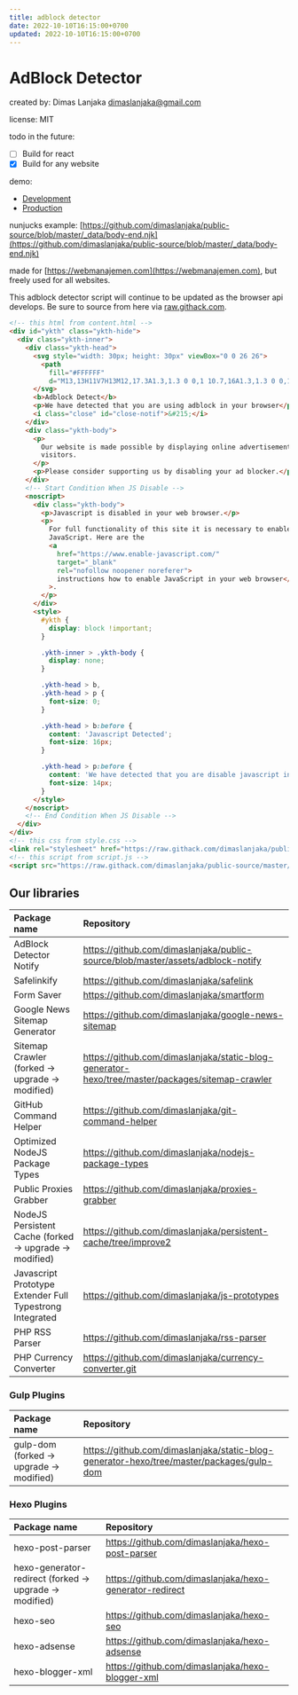 ```yaml
---
title: adblock detector
date: 2022-10-10T16:15:00+0700
updated: 2022-10-10T16:15:00+0700
---
```


# AdBlock Detector
created by: Dimas Lanjaka <dimaslanjaka@gmail.com>

license: MIT

todo in the future:
- [ ] Build for react
- [x] Build for any website

demo:
- [Development](https://raw.githack.com/dimaslanjaka/public-source/master/assets/adblock-notify/index.html)
- [Production](https://www.webmanajemen.com/The%20Legend%20Of%20Neverland/Quiz.html)

nunjucks example: [https://github.com/dimaslanjaka/public-source/blob/master/_data/body-end.njk](https://github.com/dimaslanjaka/public-source/blob/master/_data/body-end.njk)

made for [https://webmanajemen.com](https://webmanajemen.com), but freely used for all websites.

This adblock detector script will continue to be updated as the browser api develops. Be sure to source from here via [raw.githack.com](https://raw.githack.com).

```html
<!-- this html from content.html -->
<div id="ykth" class="ykth-hide">
  <div class="ykth-inner">
    <div class="ykth-head">
      <svg style="width: 30px; height: 30px" viewBox="0 0 26 26">
        <path
          fill="#FFFFFF"
          d="M13,13H11V7H13M12,17.3A1.3,1.3 0 0,1 10.7,16A1.3,1.3 0 0,1 12,14.7A1.3,1.3 0 0,1 13.3,16A1.3,1.3 0 0,1 12,17.3M15.73,3H8.27L3,8.27V15.73L8.27,21H15.73L21,15.73V8.27L15.73,3Z" />
      </svg>
      <b>Adblock Detect</b>
      <p>We have detected that you are using adblock in your browser</p>
      <i class="close" id="close-notif">&#215;</i>
    </div>
    <div class="ykth-body">
      <p>
        Our website is made possible by displaying online advertisements to our
        visitors.
      </p>
      <p>Please consider supporting us by disabling your ad blocker.</p>
    </div>
    <!-- Start Condition When JS Disable -->
    <noscript>
      <div class="ykth-body">
        <p>Javascript is disabled in your web browser.</p>
        <p>
          For full functionality of this site it is necessary to enable
          JavaScript. Here are the
          <a
            href="https://www.enable-javascript.com/"
            target="_blank"
            rel="nofollow noopener noreferer">
            instructions how to enable JavaScript in your web browser</a
          >.
        </p>
      </div>
      <style>
        #ykth {
          display: block !important;
        }

        .ykth-inner > .ykth-body {
          display: none;
        }

        .ykth-head > b,
        .ykth-head > p {
          font-size: 0;
        }

        .ykth-head > b:before {
          content: 'Javascript Detected';
          font-size: 16px;
        }

        .ykth-head > p:before {
          content: 'We have detected that you are disable javascript in your browser';
          font-size: 14px;
        }
      </style>
    </noscript>
    <!-- End Condition When JS Disable -->
  </div>
</div>
<!-- this css from style.css -->
<link rel="stylesheet" href="https://raw.githack.com/dimaslanjaka/public-source/master/assets/adblock-notify/style.css" />
<!-- this script from script.js -->
<script src="https://raw.githack.com/dimaslanjaka/public-source/master/assets/adblock-notify/script.js"></script>
```

## Our libraries
| Package name | Repository |
| :--- | :--- |
| AdBlock Detector Notify | https://github.com/dimaslanjaka/public-source/blob/master/assets/adblock-notify |
| Safelinkify | https://github.com/dimaslanjaka/safelink |
| Form Saver | https://github.com/dimaslanjaka/smartform |
| Google News Sitemap Generator | https://github.com/dimaslanjaka/google-news-sitemap |
| Sitemap Crawler (forked -> upgrade -> modified) | https://github.com/dimaslanjaka/static-blog-generator-hexo/tree/master/packages/sitemap-crawler |
| GitHub Command Helper | https://github.com/dimaslanjaka/git-command-helper |
| Optimized NodeJS Package Types | https://github.com/dimaslanjaka/nodejs-package-types |
| Public Proxies Grabber | https://github.com/dimaslanjaka/proxies-grabber |
| NodeJS Persistent Cache (forked -> upgrade -> modified) | https://github.com/dimaslanjaka/persistent-cache/tree/improve2 |
| Javascript Prototype Extender Full Typestrong Integrated | https://github.com/dimaslanjaka/js-prototypes |
| PHP RSS Parser | https://github.com/dimaslanjaka/rss-parser |
| PHP Currency Converter | https://github.com/dimaslanjaka/currency-converter.git |

### Gulp Plugins
| Package name | Repository |
| :--- | :--- |
| gulp-dom (forked -> upgrade -> modified) | https://github.com/dimaslanjaka/static-blog-generator-hexo/tree/master/packages/gulp-dom |

### Hexo Plugins
| Package name | Repository |
| :--- | :--- |
| hexo-post-parser | https://github.com/dimaslanjaka/hexo-post-parser |
| hexo-generator-redirect (forked -> upgrade -> modified) | https://github.com/dimaslanjaka/hexo-generator-redirect |
| hexo-seo | https://github.com/dimaslanjaka/hexo-seo |
| hexo-adsense | https://github.com/dimaslanjaka/hexo-adsense |
| hexo-blogger-xml | https://github.com/dimaslanjaka/hexo-blogger-xml |


<!-- css readme.css -->
<!-- include content.html -->
<!-- css style.css -->
<!-- script script.js -->